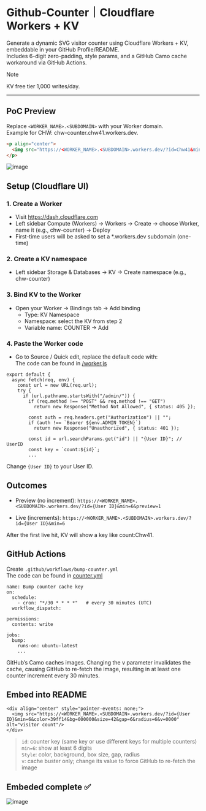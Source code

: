 # Github-Counter｜Cloudflare Workers + KV

Generate a dynamic SVG visitor counter using Cloudflare Workers + KV, embeddable in your GitHub Profile/README.\
Includes 6-digit zero-padding, style params, and a GitHub Camo cache workaround via GitHub Actions.

>[!Note]
> KV free tier 1,000 writes/day.
---

## PoC Preview
Replace `<WORKER_NAME>.<SUBDOMAIN>` with your Worker domain.\
Example for CHW: chw-counter.chw41.workers.dev.
```md
<p align="center">
  <img src="https://<WORKER_NAME>.<SUBDOMAIN>.workers.dev/?id=Chw41&min=6&color=39ff14&bg=000000&size=42&gap=6&radius=6&v=0000" alt="visitor count"/>
</p>
```
![image](https://hackmd.io/_uploads/Sy0FCC40ll.png)

## Setup (Cloudflare UI)
### 1. Create a Worker
- Visit https://dash.cloudflare.com
- Left sidebar Compute (Workers) → Workers → Create → choose Worker, name it (e.g., chw-counter) → Deploy
- First-time users will be asked to set a *.workers.dev subdomain (one-time)

### 2. Create a KV namespace
- Left sidebar Storage & Databases → KV → Create namespace (e.g., chw-counter)

### 3. Bind KV to the Worker
- Open your Worker → Bindings tab → Add binding
  - Type: KV Namespace
  - Namespace: select the KV from step 2
  - Variable name: COUNTER → Add

### 4. Paste the Worker code
- Go to Source / Quick edit, replace the default code with:\
The code can be found in [/worker.js](https://github.com/Chw41/Github-Counter/blob/main/worker.js)
```js=
export default {
  async fetch(req, env) {
    const url = new URL(req.url);
    try {
      if (url.pathname.startsWith("/admin/")) {
        if (req.method !== "POST" && req.method !== "GET")
          return new Response("Method Not Allowed", { status: 405 });

        const auth = req.headers.get("Authorization") || "";
        if (auth !== `Bearer ${env.ADMIN_TOKEN}`)
          return new Response("Unauthorized", { status: 401 });

        const id = url.searchParams.get("id") || "{User ID}"; // UserID
        const key = `count:${id}`;
        ...
```
Change `{User ID}` to your User ID.

## Outcomes
- Preview (no increment):
`https://<WORKER_NAME>.<SUBDOMAIN>.workers.dev/?id={User ID}&min=6&preview=1`

- Live (increments):
`https://<WORKER_NAME>.<SUBDOMAIN>.workers.dev/?id={User ID}&min=6`

After the first live hit, KV will show a key like count:Chw41.

## GitHub Actions
Create `.github/workflows/bump-counter.yml`\
The code can be found in [counter.yml](https://github.com/Chw41/Github-Counter/blob/main/counter.yml)
```yaml=
name: Bump counter cache key
on:
  schedule:
    - cron: "*/30 * * * *"   # every 30 minutes (UTC)
  workflow_dispatch:

permissions:
  contents: write

jobs:
  bump:
    runs-on: ubuntu-latest
    ...
```
GitHub’s Camo caches images. Changing the v parameter invalidates the cache, causing GitHub to re-fetch the image, resulting in at least one counter increment every 30 minutes.

## Embed into README
```
<div align="center" style="pointer-events: none;">
  <img src="https://<WORKER_NAME>.<SUBDOMAIN>.workers.dev/?id={User ID}&min=6&color=39ff14&bg=000000&size=42&gap=6&radius=6&v=0000" alt="visitor count"/>
</div>
```
> `id`: counter key (same key or use different keys for multiple counters)\
`min=6`: show at least 6 digits\
`Style`: color, background, box size, gap, radius\
`v`: cache buster only; change its value to force GitHub to re-fetch the image

## Embeded complete ✅
![image](https://hackmd.io/_uploads/Sy0FCC40ll.png)


